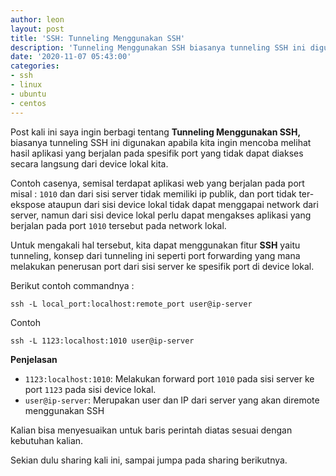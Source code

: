 ```yaml
---
author: leon
layout: post
title: 'SSH: Tunneling Menggunakan SSH'
description: 'Tunneling Menggunakan SSH biasanya tunneling SSH ini digunakan apabila kita ingin mencoba melihat hasil aplikasi yang berjalan pada spesifik port yang tidak dapat diakses secara langsung dari device lokal kita'
date: '2020-11-07 05:43:00'
categories:
- ssh
- linux
- ubuntu
- centos
---
```


Post kali ini saya ingin berbagi tentang **Tunneling Menggunakan SSH,** biasanya tunneling SSH ini digunakan apabila kita ingin mencoba melihat hasil aplikasi yang berjalan pada spesifik port yang tidak dapat diakses secara langsung dari device lokal kita.

Contoh casenya, semisal terdapat aplikasi web yang berjalan pada port misal : `1010` dan dari sisi server tidak memiliki ip publik, dan port tidak ter-ekspose ataupun dari sisi device lokal tidak dapat menggapai network dari server, namun dari sisi device lokal perlu dapat mengakses aplikasi yang berjalan pada port `1010` tersebut pada network lokal.

Untuk mengakali hal tersebut, kita dapat menggunakan fitur **SSH** yaitu tunneling, konsep dari tunneling ini seperti port forwarding yang mana melakukan penerusan port dari sisi server ke spesifik port di device lokal.

Berikut contoh commandnya :

<!--kg-card-begin: markdown-->

    ssh -L local_port:localhost:remote_port user@ip-server

Contoh

    ssh -L 1123:localhost:1010 user@ip-server

<!--kg-card-end: markdown--><!--kg-card-begin: markdown-->

**Penjelasan**

- `1123:localhost:1010`: Melakukan forward port `1010` pada sisi server ke port `1123` pada sisi device lokal.
- `user@ip-server`: Merupakan user dan IP dari server yang akan diremote menggunakan SSH
<!--kg-card-end: markdown-->

Kalian bisa menyesuaikan untuk baris perintah diatas sesuai dengan kebutuhan kalian.

Sekian dulu sharing kali ini, sampai jumpa pada sharing berikutnya.

